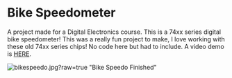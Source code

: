 # Bike Speedometer 

A project made for a Digital Electronics course. This is a 74xx series digital bike speedometer! This was a really fun project to make, I love working with these old 74xx series chips! No code here but had to include. A video demo is [HERE](https://photos.app.goo.gl/QLju8VCnBsMLTWzm1).

![bikespeedo.jpg?raw=true "Bike Speedo Finished"]()